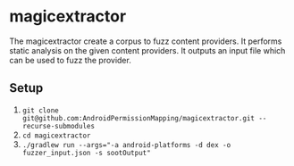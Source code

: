 # magicextractor
The magicextractor create a corpus to fuzz content providers. It performs static analysis
on the given content providers. It outputs an input file which can be used to fuzz the provider.

## Setup
1. `git clone git@github.com:AndroidPermissionMapping/magicextractor.git --recurse-submodules`
2. `cd magicextractor`
3. `./gradlew run --args="-a android-platforms -d dex -o fuzzer_input.json -s sootOutput"`
